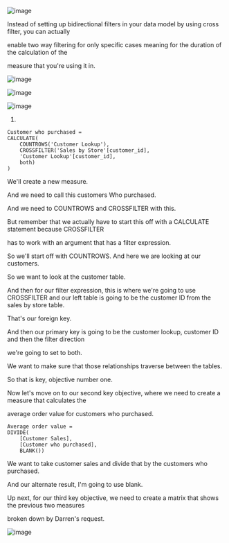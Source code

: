 ![image](https://github.com/liubovkyry/DAX/assets/118057504/fdb3dd39-aa2f-4679-b26f-6822efad6c1e)


Instead of setting up bidirectional filters in your data model by using cross filter, you can actually

enable two way filtering for only specific cases meaning for the duration of the calculation of the

measure that you're using it in.


![image](https://github.com/liubovkyry/DAX/assets/118057504/a8433574-06ca-417f-92c2-35da0b10755a)



![image](https://github.com/liubovkyry/DAX/assets/118057504/52278c19-2318-44ac-a3b5-f8da727086b6)



![image](https://github.com/liubovkyry/DAX/assets/118057504/cfa97cbb-74a0-40d0-9a79-731d156f7477)



1)
```
Customer who purchased = 
CALCULATE(
    COUNTROWS('Customer Lookup'),
    CROSSFILTER('Sales by Store'[customer_id],
    'Customer Lookup'[customer_id],
    both)
)
```

We'll create a new measure.

And we need to call this customers Who purchased.

And we need to COUNTROWS and CROSSFILTER with this.

But remember that we actually have to start this off with a CALCULATE statement because CROSSFILTER

has to work with an argument that has a filter expression.

So we'll start off with COUNTROWS. And here we are looking at our customers.


So we want to look at the customer table.

And then for our filter expression, this is where we're going to use CROSSFILTER and our left table is going to be the customer ID from the sales by store table.


That's our foreign key.

And then our primary key is going to be the customer lookup, customer ID and then the filter direction

we're going to set to both.

We want to make sure that those relationships traverse between the tables.

So that is key, objective number one.

Now let's move on to our second key objective, where we need to create a measure that calculates the

average order value for customers who purchased.

```
Average order value = 
DIVIDE(
    [Customer Sales],
    [Customer who purchased],
    BLANK())
```

We want to take customer sales and divide that by the customers who purchased.

And our alternate result, I'm going to use blank.

Up next, for our third key objective, we need to create a matrix that shows the previous two measures

broken down by Darren's request.

![image](https://github.com/liubovkyry/DAX/assets/118057504/c85ab023-ef2e-4d87-90d4-563d966bad8a)



